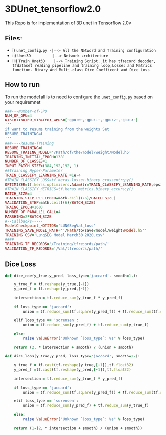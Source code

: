 # 3DUnet_tensorflow2.0
This Repo is for implementation of 3D unet in Tensorflow 2.0v

## Files:
*    i) `unet_config.py -|--> All the Netword and Training configuration`
*   ii) `Unet3D          |--> Network architecture`
*  iii) `Train_Unet3D    |--> Training Script. it has tfrecord decoder, tfdataset reading pipeline and training loop,Losses and Matrics   function. Binary And Multi-class Dice Coefficent and Dice Loss`

## How to run
To run the model all is to need to configure the `unet_config.py` based on your requiremnet.
```ruby
###---Number-of-GPU
NUM_OF_GPU=4
DISTRIIBUTED_STRATEGY_GPUS=["gpu:0","gpu:1","gpu:2","gpu:3"]
'''
if want to resume training from the weights Set
RESUME_TRAINING=1
'''
###----Resume-Training
RESUME_TRAINING=1
RESUME_TRAIING_MODEL='/Path/of/the/model/weight/Model.h5'
TRAINING_INITIAL_EPOCH=1381
NUMBER_OF_CLASSES=1
INPUT_PATCH_SIZE=(384,192,192, 1)
##Training Hyper-Parameter
TRAIN_CLASSIFY_LEARNING_RATE =1e-4
#TRAIN_CLASSIFY_LOSS=tf.keras.losses.binary_crossentropy()
OPTIMIZER=tf.keras.optimizers.Adam(lr=TRAIN_CLASSIFY_LEARNING_RATE,epsilon=1e-5)
#TRAIN_CLASSIFY_METRICS=tf.keras.metrics.binary_accuracy()
BATCH_SIZE=4
TRAINING_STEP_PER_EPOCH=math.ceil((76)/BATCH_SIZE)
VALIDATION_STEP=math.ceil((6)/BATCH_SIZE)
TRAING_EPOCH=1600
NUMBER_OF_PARALLEL_CALL=4
PARSHING=2*BATCH_SIZE
#--Callbacks-----
ModelCheckpoint_MOTITOR='LUNGSegVal_loss'
TRAINING_SAVE_MODEL_PATH=''/Path/to/save/model/weight/Model.h5''
TRAINING_CSV='LungSEG_Model_March30_2020.csv'
####
TRAINING_TF_RECORDS='/Training/tfrecords/path/'
VALIDATION_TF_RECORDS='/Val/tfrecords/path/'
```

## Dice Loss
```ruby
def dice_coe(y_true,y_pred, loss_type='jaccard', smooth=1.):

    y_true_f = tf.reshape(y_true,[-1])
    y_pred_f = tf.reshape(y_pred,[-1])

    intersection = tf.reduce_sum(y_true_f * y_pred_f)

    if loss_type == 'jaccard':
        union = tf.reduce_sum(tf.square(y_pred_f)) + tf.reduce_sum(tf.square(y_true_f))

    elif loss_type == 'sorensen':
        union = tf.reduce_sum(y_pred_f) + tf.reduce_sum(y_true_f)

    else:
        raise ValueError("Unknown `loss_type`: %s" % loss_type)

    return (2. * intersection + smooth) / (union + smooth)

def dice_loss(y_true,y_pred, loss_type='jaccard', smooth=1.):

    y_true_f = tf.cast(tf.reshape(y_true,[-1]),tf.float32)
    y_pred_f =tf.cast(tf.reshape(y_pred,[-1]),tf.float32)

    intersection = tf.reduce_sum(y_true_f * y_pred_f)

    if loss_type == 'jaccard':
        union = tf.reduce_sum(tf.square(y_pred_f)) + tf.reduce_sum(tf.square(y_true_f))

    elif loss_type == 'sorensen':
        union = tf.reduce_sum(y_pred_f) + tf.reduce_sum(y_true_f)

    else:
        raise ValueError("Unknown `loss_type`: %s" % loss_type)

    return (1-(2. * intersection + smooth) / (union + smooth))
```

